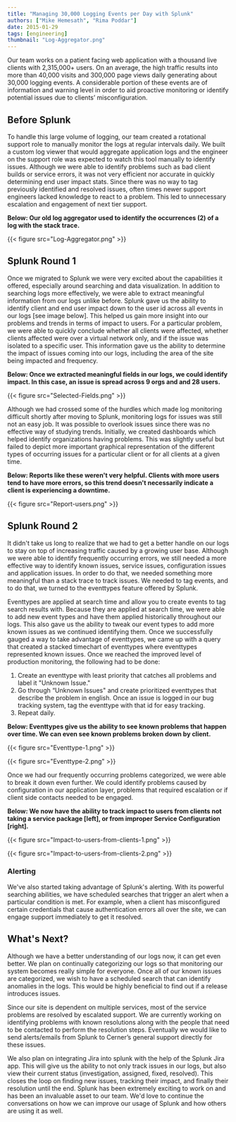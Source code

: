 ```yaml
---
title: "Managing 30,000 Logging Events per Day with Splunk"
authors: ["Mike Hemesath", "Rima Poddar"]
date: 2015-01-29
tags: [engineering]
thumbnail: "Log-Aggregator.png"
---
```


Our team works on a patient facing web application with a thousand live clients with 2,315,000+ users. On an average, the high traffic results into more than 40,000 visits and 300,000 page views daily generating about 30,000 logging events. A considerable portion of these events are of information and warning level in order to aid proactive monitoring or identify potential issues due to clients’ misconfiguration.

Before Splunk
---------------

To handle this large volume of logging, our team created a rotational support role to manually monitor the logs at regular intervals daily. We built a custom log viewer that would aggregate application logs and the engineer on the support role was expected to watch this tool manually to identify issues. Although we were able to identify problems such as bad client builds or service errors, it was not very efficient nor accurate in quickly determining end user impact stats. Since there was no way to tag previously identified and resolved issues, often times newer support engineers lacked knowledge to react to a problem. This led to unnecessary escalation and engagement of next tier support.

**Below: Our old log aggregator used to identify the occurrences (2) of a log with the stack trace.**

{{< figure src="Log-Aggregator.png" >}}

Splunk Round 1
---------------

Once we migrated to Splunk we were very excited about the capabilities it offered, especially around searching and data visualization. In addition to searching logs more effectively, we were able to extract meaningful information from our logs unlike before. Splunk gave us the ability to identify client and end user impact down to the user id across all events in our logs [see image below]. This helped us gain more insight into our problems and trends in terms of impact to users. For a particular problem, we were able to quickly conclude whether all clients were affected, whether clients affected were over a virtual network only, and if the issue was isolated to a specific user. This information gave us the ability to determine the impact of issues coming into our logs, including the area of the site being impacted and frequency.

**Below: Once we extracted meaningful fields in our logs, we could identify impact. In this case, an issue is spread across 9 orgs and and 28 users.**

{{< figure src="Selected-Fields.png" >}}

Although we had crossed some of the hurdles which made log monitoring difficult shortly after moving to Splunk, monitoring logs for issues was still not an easy job. It was possible to overlook issues since there was no effective way of studying trends. Initially, we created dashboards which helped identify organizations having problems. This was slightly useful but failed to depict more important graphical representation of the different types of occurring issues for a particular client or for all clients at a given time.

**Below: Reports like these weren't very helpful. Clients with more users tend to have more errors, so this trend doesn't necessarily indicate a client is experiencing a downtime.**

{{< figure src="Report-users.png" >}}

Splunk Round 2
---------------

It didn't take us long to realize that we had to get a better handle on our logs to stay on top of increasing traffic caused by a growing user base. Although we were able to identify frequently occurring errors, we still needed a more effective way to identify known issues, service issues, configuration issues and application issues. In order to do that, we needed something more meaningful than a stack trace to track issues.  We needed to tag events, and to do that, we turned to the eventtypes feature offered by Splunk.

Eventtypes are applied at search time and allow you to create events to tag search results with. Because they are applied at search time, we were able to add new event types and have them applied historically throughout our logs. This also gave us the ability to tweak our event types to add more known issues as we continued identifying them. Once we successfully gauged a way to take advantage of eventtypes, we came up with a query that created a stacked timechart of eventtypes where eventtypes represented known issues. Once we reached the improved level of production monitoring, the following had to be done:

1. Create an eventtype with least priority that catches all problems and label it "Unknown Issue."
2. Go through “Unknown Issues" and create prioritized eventtypes that describe the problem in english. Once an issue is logged in our bug tracking system, tag the eventtype with that id for easy tracking.
3. Repeat daily.

**Below: Eventtypes give us the ability to see known problems that happen over time. We can even see known problems broken down by client.**

{{< figure src="Eventtype-1.png" >}}

{{< figure src="Eventtype-2.png" >}}

Once we had our frequently occurring problems categorized, we were able to break it down even further. We could identify problems caused by configuration in our application layer, problems that required escalation or if client side contacts needed to be engaged.

**Below: We now have the ability to track impact to users from clients not taking a service package [left], or from improper Service Configuration [right].**

{{< figure src="Impact-to-users-from-clients-1.png" >}}

{{< figure src="Impact-to-users-from-clients-2.png" >}}

### Alerting

We've also started taking advantage of Splunk's alerting. With its powerful searching abilities, we have scheduled searches that trigger an alert when a particular condition is met. For example, when a client has misconfigured certain credentials that cause authentication errors all over the site, we can engage support immediately to get it resolved.

What's Next?
---------------

Although we have a better understanding of our logs now, it can get even better. We plan on continually categorizing our logs so that monitoring our system becomes really simple for everyone. Once all of our known issues are categorized, we wish to have a scheduled search that can identify anomalies in the logs. This would be highly beneficial to find out if a release introduces issues.

Since our site is dependent on multiple services, most of the service problems are resolved by escalated support. We are currently working on identifying problems with known resolutions  along with  the people that need to be contacted to perform the resolution steps. Eventually we would like to send alerts/emails from Splunk to Cerner’s general support directly for these issues.

We also plan on integrating Jira into splunk with the help of the Splunk Jira app. This will give us the ability to not only track issues in our logs, but also view their current status (investigation, assigned, fixed, resolved). This closes the loop on finding new issues, tracking their impact, and finally their resolution until the end. Splunk has been extremely exciting to work on and has been an invaluable asset to our team. We'd love to continue the conversations on how we can improve our usage of Splunk and how others are using it as well.